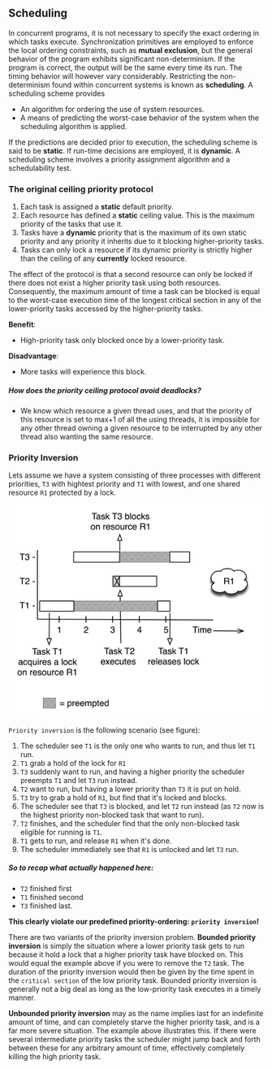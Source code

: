 ## Scheduling

In concurrent programs, it is not necessary to specify the exact ordering in which tasks execute. Synchronization primitives are employed to enforce the local ordering constraints, such as __mutual exclusion__, but the general behavior of the program exhibits significant non-determinism. If the program is correct, the output will be the same every time its run. The timing behavior will however vary considerably. Restricting the non-determinism found within concurrent systems is known as __scheduling__. A scheduling scheme provides

* An algorithm for ordering the use of system resources.
* A means of predicting the worst-case behavior of the system when the scheduling algorithm is applied.

If the predictions are decided prior to execution, the scheduling scheme is said to be __static__. If run-time decisions are employed, it is __dynamic__. A scheduling scheme involves a priority assignment algorithm and a schedulability test.

### The original ceiling priority protocol
1. Each task is assigned a __static__ default priority.
2. Each resource has defined a __static__ ceiling value. This is the maximum priority of the tasks that use it.
3. Tasks have a __dynamic__ priority that is the maximum of its own static priority and any priority it inherits due to it blocking higher-priority tasks.
4. Tasks can only lock a resource if its dynamic priority is strictly higher than the ceiling of any __currently__ locked resource.

The effect of the protocol is that a second resource can only be locked if there does not exist a higher priority task using both resources. Consequently, the maximum amount of time a task can be blocked is equal to the worst-case execution time of the longest critical section in any of the lower-priority tasks accessed by the higher-priority tasks.

__Benefit__:
* High-priority task only blocked once by a lower-priority task.

__Disadvantage__:
* More tasks will experience this block.



##### How does the priority ceiling protocol avoid deadlocks?
* We know which resource a given thread uses, and that the priority of this resource is set to max+1 of all the using threads, it is impossible for any other thread owning a given resource to be interrupted by any other thread also wanting the same resource.

<!---
### Schedulabilty proofs

### Response time analysis
-->
### Priority Inversion
Lets assume we have a system consisting of three processes with different priorities, `T3` with hightest priority and `T1` with lowest, and one shared resource `R1` protected by a lock.

![](inversion.png)

 `Priority inversion` is the following scenario (see figure):
 1. The scheduler see `T1` is the only one who wants to run, and thus let `T1` run.
 2. `T1` grab a hold of the lock for `R1`
 3. `T3` suddenly want to run, and having a higher priority the scheduler preempts `T1` and let `T3` run instead.
 4. `T2` want to run, but having a lower priority than `T3` it is put on hold.
 5. `T3` try to grab a hold of `R1`, but find that it's locked and blocks.
 6. The scheduler see that `T3` is blocked, and let `T2` run instead (as `T2` now is the highest priority non-blocked task that want to run).
 7. `T2` finishes, and the scheduler find that the only non-blocked task eligible for running is `T1`.
 8. `T1` gets to run, and release `R1` when it's done.
 9. The scheduler immediately see that `R1` is unlocked and let `T3` run.

 ##### So to recap what actually happened here:
 * `T2` finished first
 * `T1` finished second
 * `T3` finished last.

 **This clearly violate our predefined priority-ordering: `priority inversion`!**

 There are two variants of the priority inversion problem. **Bounded priority inversion** is simply the situation where a lower priority task gets to run because it hold a lock that a higher priority task have blocked on. This would equal the example above if you were to remove the `T2` task. The duration of the priority inversion would then be given by the time spent in the `critical section` of the low priority task. Bounded priority inversion is generally not a big deal as long as the low-priority task executes in a timely manner.

 **Unbounded priority inversion** may as the name implies last for an indefinite amount of time, and can completely starve the higher priority task, and is a far more severe situation. The example above illustrates this. If there were several intermediate priority tasks the scheduler might jump back and forth between these for any arbitrary amount of time, effectively completely killing the high priority task.

<!---
### Ceiling/inheritance protocols
* How it solve unbounded priority Inversion
* How ceiling protocol avoid deadlocks
-->
